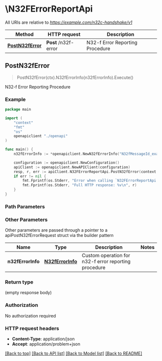 # \N32FErrorReportApi

All URIs are relative to *https://example.com/n32c-handshake/v1*

Method | HTTP request | Description
------------- | ------------- | -------------
[**PostN32fError**](N32FErrorReportApi.md#PostN32fError) | **Post** /n32f-error | N32-f Error Reporting Procedure



## PostN32fError

> PostN32fError(ctx).N32fErrorInfo(n32fErrorInfo).Execute()

N32-f Error Reporting Procedure

### Example

```go
package main

import (
    "context"
    "fmt"
    "os"
    openapiclient "./openapi"
)

func main() {
    n32fErrorInfo := *openapiclient.NewN32fErrorInfo("N32fMessageId_example", *openapiclient.NewN32fErrorType()) // N32fErrorInfo | Custom operation for n32-f error reporting procedure

    configuration := openapiclient.NewConfiguration()
    apiClient := openapiclient.NewAPIClient(configuration)
    resp, r, err := apiClient.N32FErrorReportApi.PostN32fError(context.Background()).N32fErrorInfo(n32fErrorInfo).Execute()
    if err != nil {
        fmt.Fprintf(os.Stderr, "Error when calling `N32FErrorReportApi.PostN32fError``: %v\n", err)
        fmt.Fprintf(os.Stderr, "Full HTTP response: %v\n", r)
    }
}
```

### Path Parameters



### Other Parameters

Other parameters are passed through a pointer to a apiPostN32fErrorRequest struct via the builder pattern


Name | Type | Description  | Notes
------------- | ------------- | ------------- | -------------
 **n32fErrorInfo** | [**N32fErrorInfo**](N32fErrorInfo.md) | Custom operation for n32-f error reporting procedure | 

### Return type

 (empty response body)

### Authorization

No authorization required

### HTTP request headers

- **Content-Type**: application/json
- **Accept**: application/problem+json

[[Back to top]](#) [[Back to API list]](../README.md#documentation-for-api-endpoints)
[[Back to Model list]](../README.md#documentation-for-models)
[[Back to README]](../README.md)

